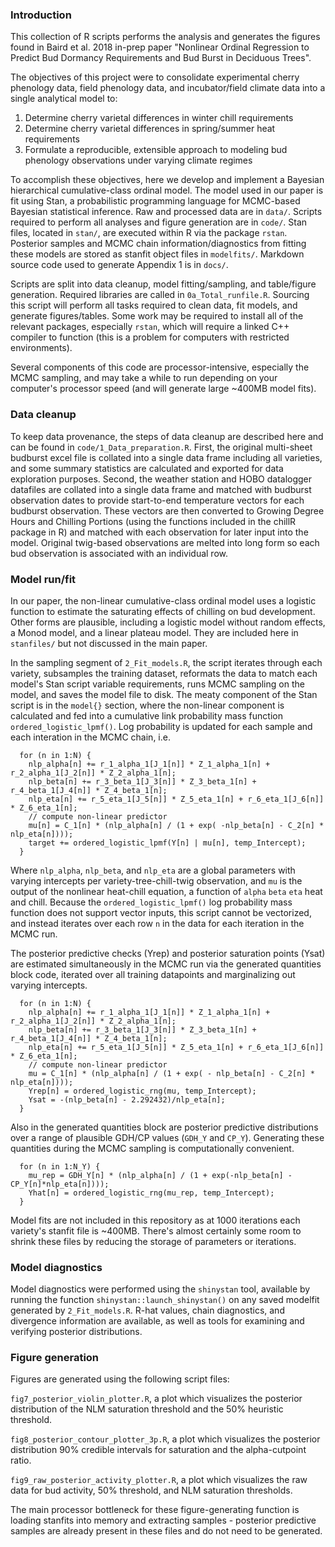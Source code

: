 ### Introduction
This collection of R scripts performs the analysis and generates the figures found in Baird et al. 2018 in-prep paper "Nonlinear Ordinal Regression to Predict Bud Dormancy Requirements and Bud Burst in Deciduous Trees". 

The objectives of this project were to consolidate experimental cherry phenology data, field phenology data, and incubator/field climate data into a single analytical model to:

1. Determine cherry varietal differences in winter chill requirements
2. Determine cherry varietal differences in spring/summer heat requirements
3. Formulate a reproducible, extensible approach to modeling bud phenology observations under varying climate regimes

To accomplish these objectives, here we develop and implement a Bayesian hierarchical cumulative-class ordinal model. The model used in our paper is fit using Stan, a probabilistic programming language for MCMC-based Bayesian statistical inference. Raw and processed data are in `data/`. Scripts required to perform all analyses and figure generation are in `code/`. Stan files, located in `stan/`, are executed within R via the package `rstan`. Posterior samples and MCMC chain information/diagnostics from fitting these models are stored as stanfit object files in `modelfits/`. Markdown source code used to generate Appendix 1 is in `docs/`.

Scripts are split into data cleanup, model fitting/sampling, and table/figure generation. Required libraries are called in `0a_Total_runfile.R`. Sourcing this script will perform all tasks required to clean data, fit models, and generate figures/tables. Some work may be required to install all of the relevant packages, especially `rstan`, which will require a linked C++ compiler to function (this is a problem for computers with restricted environments).

Several components of this code are processor-intensive, especially the MCMC sampling, and may take a while to run depending on your computer's processor speed (and will generate large ~400MB model fits). 

### Data cleanup
To keep data provenance, the steps of data cleanup are described here and can be found in `code/1_Data_preparation.R`. First, the original multi-sheet budburst excel file is collated into a single data frame including all varieties, and some summary statistics are calculated and exported for data exploration purposes. Second, the weather station and HOBO datalogger datafiles are collated into a single data frame and matched with budburst observation dates to provide start-to-end temperature vectors for each budburst observation. These vectors are then converted to Growing Degree Hours and Chilling Portions (using the functions included in the chillR package in R) and matched with each observation for later input into the model. Original twig-based observations are melted into long form so each bud observation is associated with an individual row.

### Model run/fit
In our paper, the non-linear cumulative-class ordinal model uses a logistic function to estimate the saturating effects of chilling on bud development. Other forms are plausible, including a logistic model without random effects, a Monod model, and a linear plateau model. They are included here in `stanfiles/` but not discussed in the main paper. 

In the sampling segment of `2_Fit_models.R`, the script iterates through each variety, subsamples the training dataset, reformats the data to match each model's Stan script variable requirements, runs MCMC sampling on the model, and saves the model file to disk. The meaty component of the Stan script is in the `model{}` section, where the non-linear component is calculated and fed into a cumulative link probability mass function `ordered_logistic_lpmf()`. Log probability is updated for each sample and each interation in the MCMC chain, i.e.

```
  for (n in 1:N) { 
    nlp_alpha[n] += r_1_alpha_1[J_1[n]] * Z_1_alpha_1[n] + r_2_alpha_1[J_2[n]] * Z_2_alpha_1[n];
    nlp_beta[n] += r_3_beta_1[J_3[n]] * Z_3_beta_1[n] + r_4_beta_1[J_4[n]] * Z_4_beta_1[n];
    nlp_eta[n] += r_5_eta_1[J_5[n]] * Z_5_eta_1[n] + r_6_eta_1[J_6[n]] * Z_6_eta_1[n];
    // compute non-linear predictor 
    mu[n] = C_1[n] * (nlp_alpha[n] / (1 + exp( -nlp_beta[n] - C_2[n] * nlp_eta[n])));
    target += ordered_logistic_lpmf(Y[n] | mu[n], temp_Intercept);
  } 
```

Where `nlp_alpha`, `nlp_beta`, and `nlp_eta` are a global parameters with varying intercepts per variety-tree-chill-twig observation, and `mu` is the output of the nonlinear heat-chill equation, a function of `alpha` `beta` `eta` heat and chill. Because the `ordered_logistic_lpmf()` log probability mass function does not support vector inputs, this script cannot be vectorized, and instead iterates over each row `n` in the data for each iteration in the MCMC run. 

The posterior predictive checks (Yrep) and posterior saturation points (Ysat) are estimated simultaneously in the MCMC run via the generated quantities block code, iterated over all training datapoints and marginalizing out varying intercepts.

```
  for (n in 1:N) { 
    nlp_alpha[n] += r_1_alpha_1[J_1[n]] * Z_1_alpha_1[n] + r_2_alpha_1[J_2[n]] * Z_2_alpha_1[n];
    nlp_beta[n] += r_3_beta_1[J_3[n]] * Z_3_beta_1[n] + r_4_beta_1[J_4[n]] * Z_4_beta_1[n];
    nlp_eta[n] += r_5_eta_1[J_5[n]] * Z_5_eta_1[n] + r_6_eta_1[J_6[n]] * Z_6_eta_1[n];
    // compute non-linear predictor 
    mu = C_1[n] * (nlp_alpha[n] / (1 + exp( - nlp_beta[n] - C_2[n] * nlp_eta[n])));
    Yrep[n] = ordered_logistic_rng(mu, temp_Intercept);
    Ysat = -(nlp_beta[n] - 2.292432)/nlp_eta[n];
  } 
```

Also in the generated quantities block are posterior predictive distributions over a range of plausible GDH/CP values (`GDH_Y` and `CP_Y`). Generating these quantities during the MCMC sampling is computationally convenient.

```
  for (n in 1:N_Y) {
    mu_rep = GDH_Y[n] * (nlp_alpha[n] / (1 + exp(-nlp_beta[n] - CP_Y[n]*nlp_eta[n])));
    Yhat[n] = ordered_logistic_rng(mu_rep, temp_Intercept);
  }
```

Model fits are not included in this repository as at 1000 iterations each variety's stanfit file is ~400MB. There's almost certainly some room to shrink these files by reducing the storage of parameters or iterations. 

### Model diagnostics
Model diagnostics were performed using the `shinystan` tool, available by running the function `shinystan::launch_shinystan()` on any saved modelfit generated by `2_Fit_models.R`. R-hat values, chain diagnostics, and divergence information are available, as well as tools for examining and verifying posterior distributions. 

### Figure generation
Figures are generated using the following script files:

`fig7_posterior_violin_plotter.R`, a plot which visualizes the posterior distribution of the NLM saturation threshold and the 50% heuristic threshold.

`fig8_posterior_contour_plotter_3p.R`, a plot which visualizes the posterior distribution 90% credible intervals for saturation and the alpha-cutpoint ratio.
 
`fig9_raw_posterior_activity_plotter.R`, a plot which visualizes the raw data for bud activity, 50% threshold, and NLM saturation thresholds. 

The main processor bottleneck for these figure-generating function is loading stanfits into memory and extracting samples - posterior predictive samples are already present in these files and do not need to be generated.

